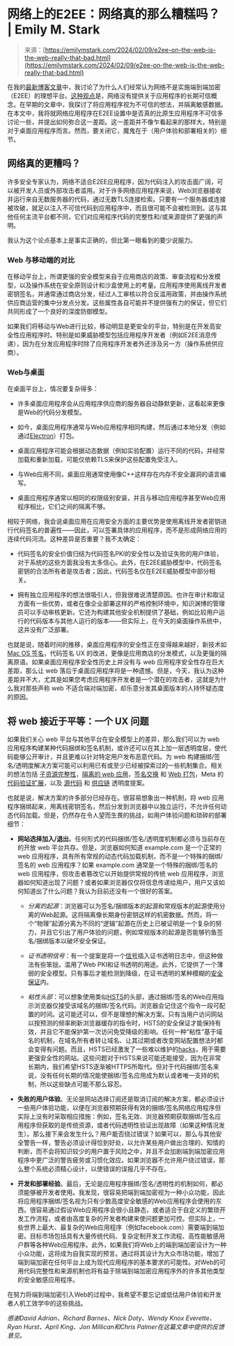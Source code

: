 <!--yml

category: 未分类

date: 2024-05-27 14:59:16

-->

# 网络上的E2EE：网络真的那么糟糕吗？ | Emily M. Stark

> 来源：[https://emilymstark.com/2024/02/09/e2ee-on-the-web-is-the-web-really-that-bad.html](https://emilymstark.com/2024/02/09/e2ee-on-the-web-is-the-web-really-that-bad.html)

在我的[最新博客文章](https://emilymstark.com/2023/09/09/e2ee-on-the-web-isolating-plaintext.html)中，我讨论了为什么人们经常认为网络不是实施端到端加密（E2EE）的理想平台。[这种观点](https://emilymstark.com/2023/09/09/e2ee-on-the-web-isolating-plaintext.html#:~:text=On%20the%20web%2C%20there%20is%20no%20long%2Dterm%20trustable%20notion%20of%20what%20%E2%80%9Cthe%20application%E2%80%9D%20is%2C%20thus%20there%20is%20no%20sense%20in%20storing%20long%2Dterm%20secret%20keys%20that%20the%20application%20can%20use%20%E2%80%93%20because%20any%20one%20of%20a%20zillion%20TLS%20connections%2C%20or%20edge%20or%20origin%20servers%2C%20could%20be%20compromised%20to%20steal%20the%20long%2Dterm%20keys.)是，网络没有提供关于应用程序的长期可信概念。在早期的文章中，我探讨了将应用程序视为不可信的想法，并隔离敏感数据。在本文中，我将就网络应用程序在E2EE设置中是否真的比原生应用程序不可信多讨论一些，并提出如何弥合这一差距。这一差距并不像乍看起来的那样大，特别是对于桌面应用程序而言。然而，要关闭它，魔鬼在于（用户体验和部署相关的）细节。

## 网络真的更糟吗？

许多安全专家认为，网络不适合E2EE应用程序，因为代码注入的攻击面广阔，可以被开发人员或外部攻击者滥用。对于许多网络应用程序来说，Web浏览器接收并运行来自无数服务器的代码，通过无数TLS连接检索。只要有一个服务器或连接被攻破，就足以注入不可信代码到应用程序中，而且很可能不会被检测到。这与其他任何主流平台都不同，它们对应用程序代码的完整性和/或来源提供了更强的声明。

我认为这个论点基本上是事实正确的，但比第一眼看到的要少说服力。

### Web 与移动端的对比

在移动平台上，所谓更强的安全模型来自于应用商店的政策、审查流程和分发模型，以及操作系统在安全原则设计和沙盒使用上的考量。应用程序使用离线开发者密钥签名，并通常通过商店分发，经过人工审核以符合反滥用政策，并由操作系统供应商运营的集中分发点分发。这些属性各自可能并不提供强有力的保证，但它们共同形成了一个良好的深度防御模型。

如果我们将移动与Web进行比较，移动明显是更安全的平台，特别是在开发高安全性应用程序时。特别是如果威胁模型包括应用程序开发者（例如E2EE消息传递），因为在分发应用程序时除了应用程序开发者外还涉及另一方（操作系统供应商）。

### Web与桌面

在桌面平台上，情况要复杂得多：

+   许多桌面应用程序会从应用程序供应商的服务器自动静默更新，这看起来更像是Web的代码分发模型。

+   如今，桌面应用程序通常与Web应用程序相同构建，然后通过本地分发（例如通过[Electron](https://www.electronjs.org/)）打包。

+   桌面应用程序可能会根据动态数据（例如实验配置）运行不同的代码，并经常加载和重新加载，可能仅依赖TLS来保护这些配置免受注入。

+   与Web应用不同，桌面应用通常使用像C++这样存在内存不安全漏洞的语言编写。

+   桌面应用程序通常以相同的权限级别安装，并且与移动应用程序甚至Web应用程序相比，它们之间的隔离不够。

相较于网络，我会说桌面应用在应用安全方面的主要优势是使用离线开发者密钥进行代码签名的普遍性——因此，可以签署具体的应用程序，而不是形成网络应用的连续代码河流。这种差异是否重要？我不太确定：

+   代码签名的安全价值归结为代码签名PKI的安全性以及验证失败的用户体验，对于系统的这些方面我没有太多信心。此外，在E2EE威胁模型中，代码签名密钥的合法所有者是攻击者；因此，代码签名仅在E2EE威胁模型中部分相关。

+   拥有独立应用程序的想法很吸引人，但我很难说清楚原因。也许在审计和取证方面有一些优势，或者在像企业部署这样的严格控制环境中，知识渊博的管理员可以手动审核更新。它还为构建其他安全机制提供了基础，例如比较用户运行的代码版本与其他人运行的版本——但实际上，在今天的桌面操作系统中，这并没有广泛部署。

也就是说，随着时间的推移，桌面应用程序的安全性正在变得越来越好，新技术如 [Mac OS 签名](https://developer.apple.com/documentation/security/notarizing_macos_software_before_distribution)，代码签名 UX 的改进，更像是应用商店的分发模式，以及更强的隔离原语。如果桌面应用程序安全性历史上并没有与 web 应用程序安全性存在巨大差距，那么让 web 落后于桌面应用程序将是一种遗憾。但是，今天，我认为这种差距并不大，尤其是如果您考虑应用程序开发者是一个潜在的攻击者，这就是为什么我对那些声称 web 不适合端对端加密，却乐意分发其桌面版本的人持怀疑态度的原因。

## 将 web 接近于平等：一个 UX 问题

如果我们关心 web 平台与其他平台在安全模型上的差异，那么我们可以为 web 应用程序构建某种代码捆绑和签名机制，或许还可以在其上加一层透明度层，使代码能够公开审计，并且更难以针对特定用户发布恶意代码。为 web 构建捆绑/签名/透明度解决方案可能可以利用已有或至少已经被探索过的一些机制集合。相关的想法包括 [子资源完整性](https://developer.mozilla.org/en-US/docs/Web/Security/Subresource_Integrity)，[隔离的 web 应用](https://github.com/WICG/isolated-web-apps/blob/main/README.md)，[签名交换](https://developer.chrome.com/blog/signed-exchanges) 和 [Web 打包](https://wicg.github.io/webpackage/draft-yasskin-dispatch-web-packaging.html)，Meta 的 [代码验证扩展](https://engineering.fb.com/2022/03/10/security/code-verify/)，以及 [源代码](https://github.com/twiss/source-code-transparency) 和 [供应链](https://datatracker.ietf.org/wg/scitt/about/) 透明度提案。

也就是说，解决方案的许多部分已经存在。很容易想象出一种机制，将 web 应用程序捆绑起来，用离线密钥签名，然后分发到浏览器中以独立运行，不允许任何动态代码加载。但是，仍然存在令人望而生畏的挑战，如用户体验问题和琐碎的部署细节：

+   **网站选择加入/退出**。任何形式的代码捆绑/签名/透明度机制都必须与当前存在的开放 web 平台共存。但是，浏览器如何知道 example.com 是一个正常的 web 应用程序，具有所有常规的动态代码加载机制，而不是一个特殊的捆绑/签名的 web 应用程序？如果 example.com 通常是一个特殊的捆绑/签名的 web 应用程序，但攻击者篡改它以开始提供常规的传统 web 应用程序，浏览器如何知道出现了问题？或者如果浏览器仅仅将信息传递给用户，用户又该如何知道出了什么问题？我认为目前还没有一个很好的答案。

    +   *分离的起源*：浏览器可以为签名/捆绑版本的起源和常规版本的起源使用分离的Web起源。这将隔离像长期身份密钥这样的机密数据。然而，将一个“物理”起源分离为不同的“逻辑”起源在历史上已被证明是一个复杂的努力，并且它引出了用户体验的问题，例如常规版本的起源是否能够钓鱼签名/捆绑版本以破坏安全保证。

    +   *证书透明信号*：有一个提案是将一个[信号](https://github.com/twiss/source-code-transparency/issues/7)插入证书透明日志中，但这种做法有些笨拙，滥用了Web PKI和证书透明的用途。此外，它提供了一个薄弱的安全模型。只有事后才能检测到降级，在证书透明的某种模糊的[安全保证](https://emilymstark.com/2022/08/23/certificate-transparency-is-really-not-a-replacement-for-key-pinning.html)内。

    +   *粘性头部*：可以想象使用类似[HSTS](https://developer.mozilla.org/en-US/docs/Web/HTTP/Headers/Strict-Transport-Security)的头部，通过捆绑/签名的Web应用指示浏览器仅接受该域名的捆绑/签名代码。浏览器会记住这个指令一段可配置的时间。这可能还可以，但不是理想的解决方案。只有当用户访问网站以按预测的频率刷新浏览器缓存的指令时，HSTS的安全保证才能保持有效，并且它不能保护第一次访问免受降级的影响。任何一种“粘性”基于域名的机制，在域名所有者转让域名、让其过期或者改变网站配置想法时都会变得有问题。而且，HSTS已经激发了一些难以维护的[hacks](https://scotthelme.co.uk/hsts-preloading/)，用于需要更强安全性的网站。这些问题对于HSTS来说可能还能接受，因为在非常长期内，我们希望HSTS逐渐被HTTPS所取代。但对于代码捆绑/签名来说，没有任何长期的情况能使捆绑/签名应用成为默认或者唯一支持的机制，所以这些缺点可能不那么容忍。

+   **失败的用户体验**。无论是网站选择订阅还是取消订阅的解决方案，都必须设计一些用户体验功能，以便在浏览器预期获得有效的捆绑/签名网络应用程序但实际上没有时采取相应措施：例如，签名无效、浏览器预期获取捆绑/签名应用程序但获取的是传统资源，或者代码透明性验证出现故障（如果这种情况发生）。那么接下来会发生什么？用户能否绕过错误？如果可以，那么与其他安全警告一样，警告必须设计得恰到好处，以允许某些用户做出合理的、知情的判断，而不会将知识较少的用户置于风险之中，并且不会加剧端到端加密应用程序中更广泛的警告疲劳或习惯化效应。如果浏览器不允许用户绕过错误，那么整个系统必须精心设计，以使错误的误报几乎不存在。

+   **开发和部署经验**。最后，无论是应用程序捆绑/签名/透明性的机制如何，都必须能够被开发者使用。我发现，很容易把端到端加密视为一种小众功能，因此将应用程序捆绑/签名视为只有少数高度安全敏感的Web应用程序会使用的东西。很容易通过假设Web应用程序会很小且静态，或者适合于自定义的繁琐开发工作流程，或者由高度复杂的开发者构建来使问题更加可控。但实际上，一些世界上最大、最复杂的Web应用程序（例如facebook.com）需要端到端加密。目标市场包括具有大量传统代码、复杂定制开发工作流程、高性能敏感用户群等各种Web应用程序。此外，如果我们将Web上的端到端加密设计为一种小众功能，这将成为自我实现的预言。通过将其设计为大众市场功能，增加了端到端加密在任何平台上成为现代应用程序的基本要求的可能性。对Web的可用代码完整性和来源机制也将有益于除端到端加密应用程序外的许多其他类型的安全敏感应用程序。

在努力将端到端加密引入Web的过程中，我希望不要忘记或低估用户体验和开发者人机工效学中的这些挑战。

*感谢David Adrian、Richard Barnes、Nick Doty、Wendy Knox Everette、Ryan Hurst、April King、Jon Millican和Chris Palmer在这篇文章中提供的反馈意见。*
